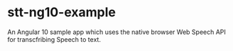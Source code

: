 # stt-ng10-example
An Angular 10 sample app which uses the native browser Web Speech API for transcfribing Speech to text.
